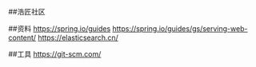 ##浩匠社区

##资料
https://spring.io/guides
https://spring.io/guides/gs/serving-web-content/
https://elasticsearch.cn/

##工具
https://git-scm.com/